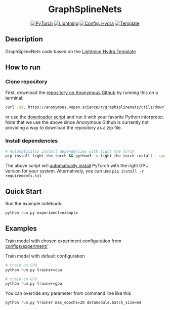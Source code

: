<div align="center">

# GraphSplineNets

<a href="https://pytorch.org/get-started/locally/"><img alt="PyTorch" src="https://img.shields.io/badge/PyTorch-ee4c2c?logo=pytorch&logoColor=white"></a>
<a href="https://pytorchlightning.ai/"><img alt="Lightning" src="https://img.shields.io/badge/-Lightning-792ee5?logo=pytorchlightning&logoColor=white"></a>
<a href="https://hydra.cc/"><img alt="Config: Hydra" src="https://img.shields.io/badge/Config-Hydra-89b8cd"></a>
<a href="https://github.com/ashleve/lightning-hydra-template"><img alt="Template" src="https://img.shields.io/badge/-Lightning--Hydra--Template-017F2F?style=flat&logo=github&labelColor=gray"></a><br>

</div>



## Description

GraphSplineNets code based on the [Lightning Hydra Template](https://github.com/ashleve/lightning-hydra-template)

## How to run

### Clone repository
First, download the [repository on Anonymous Github](https://anonymous.4open.science/r/graphsplinenets) by running this on a terminal:
```bash
curl -sSL https://anonymous.4open.science/r/graphsplinenets/utils/download_anonymous_github.py | python3 -
```
or use the [downloader script](https://anonymous.4open.science/r/graphsplinenets/utils/download_anonymous_github.py)  and run it with your favorite Python interpreter. Note that we use the above since Anonymous Github is currently not providing a way to download the repository as a zip file.


### Install dependencies
```bash
# Automatically install dependencies with light the torch
pip install light-the-torch && python3 -m light_the_torch install --upgrade -r requirements.txt
```

The above script will [automatically install](https://github.com/pmeier/light-the-torch) PyTorch with the right GPU version for your system. Alternatively, you can use `pip install -r requirements.txt`

## Quick Start

Run the example notebook:
```bash
python run.py experiment=example
```

## Examples

Train model with chosen experiment configuration from [configs/experiment/](configs/experiment/)


Train model with default configuration

```bash
# train on CPU
python run.py trainer=cpu

# train on GPU
python run.py trainer=gpu
```

You can override any parameter from command line like this

```bash
python run.py trainer.max_epochs=20 datamodule.batch_size=64
```
